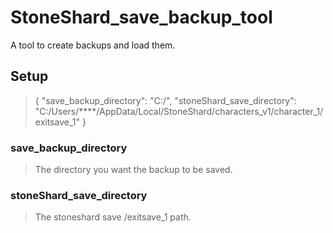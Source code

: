 # StoneShard_save_backup_tool
 A tool to create backups and load them.

## Setup
   >{
   > "save_backup_directory": "C:/",
   > "stoneShard_save_directory": "C:/Users/****/AppData/Local/StoneShard/characters_v1/character_1/exitsave_1"
   > }


### save_backup_directory
 > The directory you want the backup to be saved.
 
 
 
### stoneShard_save_directory
 > The stoneshard save /exitsave_1 path.
